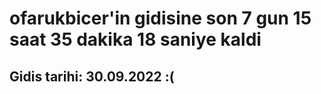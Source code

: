 # ofarukbicer'in gidisine son 7 gun 15 saat 35 dakika 18 saniye kaldi

## Gidis tarihi: 30.09.2022 :(